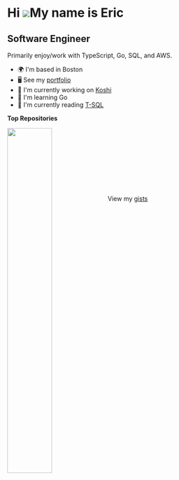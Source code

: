 Hi ![](https://user-images.githubusercontent.com/18350557/176309783-0785949b-9127-417c-8b55-ab5a4333674e.gif)My name is Eric
============================================================================================================================

Software Engineer
--------------------

Primarily enjoy/work with TypeScript, Go, SQL, and AWS.

*   🌍  I'm based in Boston
*   🖥️  See my [portfolio](https://ecfolio.netlify.app)
*   🚀  I'm currently working on [Koshi](https://github.com/0xcire/koshi-backend)
*   🧠  I'm learning Go
*   📖  I'm currently reading [T-SQL](https://itziktsql.com/t-sql-fund-4th-edition-1)

<b>Top Repositories</b>
<div>
  <div width="100%" align="center"><a href="https://github.com/0xcire/koshi-backend" align="left"><img align="left" width="45%" src="https://github-readme-stats.vercel.app/api/pin/?username=0xcire&repo=koshi-backend&title_color=0891b2&text_color=ffffff&icon_color=0891b2&bg_color=1c1917&hide_border=true&locale=en" /></a></div>
</div>
<br /><br /><br /><br /><br /><br /><br /><br /><br />

<div>View my <a href="https://gist.github.com/0xcire">gists</a></div>

<!---
0xcire/0xcire is a ✨ special ✨ repository because its `README.md` (this file) appears on your GitHub profile.
You can click the Preview link to take a look at your changes.
--->
